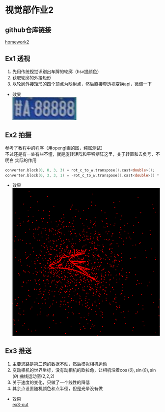 # 视觉部作业2 
## github仓库链接
[homework2](https://github.com/openhe-hub/robomaster-homework/tree/master/homework2)
## Ex1 透视
1. 先用传统视觉识别出车牌的轮廓（hsv提颜色）
2. 获取轮廓的外接矩形
3. 以轮廓外接矩形的四个顶点为映射点，然后直接套透视变换api，微调一下
* 效果  
![ex1-out](https://github.com/openhe-hub/robomaster-homework/blob/master/homework2/src/ex1/output/result.jpg)

## Ex2 拍摄
参考了教程中的程序（用opengl画的图，纯属测试）  
不过还是有一处有些不懂，就是旋转矩阵和平移矩阵这里，关于转置和去负号，不明白
实际的作用
```cpp
converter.block(0, 0, 3, 3) = rot_c_to_w.transpose().cast<double>();
converter.block(0, 3, 3, 1) = -rot_c_to_w.transpose().cast<double>() * cam_w;
```
* 效果  
![ex2-out](https://github.com/openhe-hub/robomaster-homework/blob/master/homework2/src/ex2/output/out.jpg)
## Ex3 推送
1. 主要思路是第二题的数据不动，然后模拟相机运动
2. 变动相机的世界坐标，没有动相机的欧拉角，让相机沿着$\cos(\theta),\sin(\theta),\sin(\theta)$ 
曲线运动至(2,2,2)
3. 关于速度的变化，只做了一个线性的降低
4. 其余点设置随机颜色和点半径，但是光晕没有做
* 效果  
[ex3-out](https://github.com/openhe-hub/robomaster-homework/blob/master/homework2/src/ex3/output/out.mp4)
